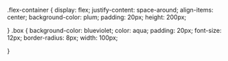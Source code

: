 .flex-container {
    display: flex;
    justify-content: space-around;
    align-items: center;
    background-color: plum;
    padding: 20px;
    height: 200px;

}
.box 
{
    background-color: blueviolet;
    color: aqua;
    padding: 20px;
    font-size: 12px;
    border-radius: 8px;
    width: 100px;


}
